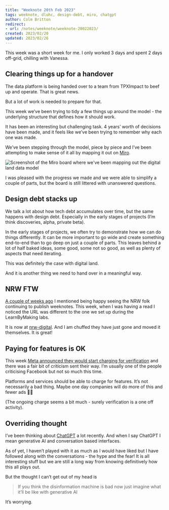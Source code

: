 ```yaml
---
title: "Weeknote 20th Feb 2023"
tags: weeknote, dluhc, design-debt, miro, chatgpt
author: Colm Britton
redirect:
- url: /notes/weeknote/weeknote-20022023/
created: 2023/02/20
updated: 2023/02/26
---
```


This week was a short week for me. I only worked 3 days and spent 2 days off-grid, chilling with Vanessa.

## Clearing things up for a handover

The data platform is being handed over to a team from TPXImpact to beef up and operate. That is great news.

But a lot of work is needed to prepare for that.

This week we’ve been trying to tidy a few things up around the model - the underlying structure that defines how it should work.

It has been an interesting but challenging task. 4 years’ worth of decisions have been made, and it feels like we’ve been trying to remember why each one was made.

We’ve been stepping through the model, piece by piece and I’ve been attempting to make sense of it all by mapping it out on [Miro](https://miro.com/).

![Screenshot of the Miro board where we've been mapping out the digital land data model](/static/images/notes/miro-board-spec-and-config.png)

I was pleased with the progress we made and we were able to simplify a couple of parts, but the board is still littered with unanswered questions.

## Design debt stacks up

We talk a lot about how tech debt accumulates over time, but the same happens with design debt. Especially in the early stages of projects (I’m think discoveries, alpha, private beta).

In the early stages of projects, we often try to demonstrate how we can do things differently.  It can be more important to go wide and create something end-to-end than to go deep on just a couple of parts. This leaves behind a lot of half baked ideas, some good, some not so good, as well as plenty of aspects that need iterating.

This was definitely the case with digital land.

And it is another thing we need to hand over in a meaningful way.

## NRW FTW

[A couple of weeks ago](https://colmjude.com/notes/weeknote/weeknote-06022023/) I mentioned being happy seeing the NRW folk continuing to publish weeknotes. This week, when I was having a read I noticed the URL was different to the one we set up during the LearnByMaking labs.

It is now at [nrw-digital](https://nrw-digital.github.io/week-notes/en/updates/). And I am chuffed they have just gone and moved it themselves. It is great!

## Paying for features is OK

This week [Meta announced they would start charging for verification](https://www.theverge.com/2023/2/19/23606268/meta-instagram-facebook-test-paid-verification) and there was a fair bit of criticism sent their way. I’m usually one of the people criticising Facebook but not so much this time.

Platforms and services should be able to charge for features. It’s not necessarily a bad thing. Maybe one day companies will do more of this and fewer ads 😵‍💫

(The ongoing charge seems a bit much - surely verification is a one off activity).

## Overriding thought

I’ve been thinking about [ChatGPT](https://openai.com/blog/chatgpt/) a lot recently. And when I say ChatGPT I mean generative AI and conversation based interfaces.

As of yet, I haven’t played with it as much as I would have liked but I have followed along with the conversations - the hype and the fear! It is all interesting stuff but we are still a long way from knowing definitively how this all plays out.

But the thought I can’t get out of my head is

> If you think the disinformation machine is bad now just imagine what it’ll be like with generative AI

It’s worrying.
